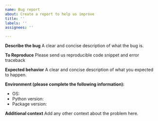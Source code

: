 ```yaml
---
name: Bug report
about: Create a report to help us improve
title: ''
labels: ''
assignees: ''

---
```


**Describe the bug**
A clear and concise description of what the bug is.

**To Reproduce**
Please send us reproducible code snippet and error traceback

**Expected behavior**
A clear and concise description of what you expected to happen.

**Environment (please complete the following information):**
 - OS: 
 - Python version:
 - Package version:

**Additional context**
Add any other context about the problem here.
